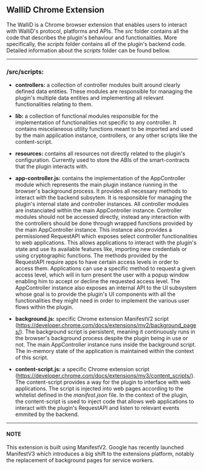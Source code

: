 ## WalliD Chrome Extension

The WalliD is a Chrome browser extension that enables users to interact with WalliD's protocol, platforms and APIs.
The *src* folder contains all the code that describes the plugin's behaviour and functionalities. More specifically, the *scripts* folder contains all of the plugin's backend code. 
Detailed information about the *scripts* folder can be found bellow.
___

### /src/scripts:
* **controllers:** a collection of controller modules built around clearly defined data entities. These modules are responsible for managing the plugin's multiple data entities and implementing all relevant functionalities relating to them.<br>

* **lib:** a collection of functional modules responsible for the implementation of functionalities not specific to any controller. It contains miscelaneous utility functions meant to be imported and used by the main application instance, controllers, or any other scripts like the content-script.  

* **resources:** contains all resources not directly related to the plugin's configuration. Currently used to store the ABIs of the smart-contracts that the plugin interacts with.

* **app-controller.js:** contains the implementation of the AppController module which represents the main plugin instance running in the browser's background process. It provides all necessary methods to interact with the backend subsytem. It is responsible for managing the plugin's internal state and controller instances. 
All controller modules are instanciated within the main AppController instance. Controller modules should not be accessed directly, instead any interaction with the controllers should be done through wrapped functions provided by the main AppController instance. 
This instance also provides a permissioned RequestAPI which exposes select controller functionalities to web applications. This allows applications to interact with the plugin's state and use its available features like, importing new credentials or using cryptographic functions. The methods provided by the RequestAPI require apps to have certain access levels in order to access them. Applications can use a specific method to request a given access level, which will in turn present the user with a popup window enabling him to accept or decline the requested access level. 
The AppController instance also exposes an internal API to the UI subsystem whose goal is to provide the plugin's UI components with all the functionalities they might need in order to implement the various user flows within the plugin.

* **background.js:** specific Chrome extension ManifestV2 script (https://developer.chrome.com/docs/extensions/mv2/background_pages/).
The background script is persistent, meaning it continuously runs in the browser's background process despite the plugin being in use or not. The main AppController instance runs inside the background script. The in-memory state of the application is maintained within the context of this script.

* **content-script.js:** a specific Chrome extension script (https://developer.chrome.com/docs/extensions/mv3/content_scripts/).
The content-script provides a way for the plugin to interface with web applications. The script is injected into web pages according to the whitelist defined in the *manifest.json* file. In the context of the plugin, the content-script is used to inject code that allows web applications to interact with the plugin's RequestAPI and listen to relevant events emmited by the backend. 

___

#### NOTE
This extension is built using ManifestV2. Google has recently launched ManifestV3 which introduces a big shift to the extensions platform, notably the replacement of background pages for service workers.

